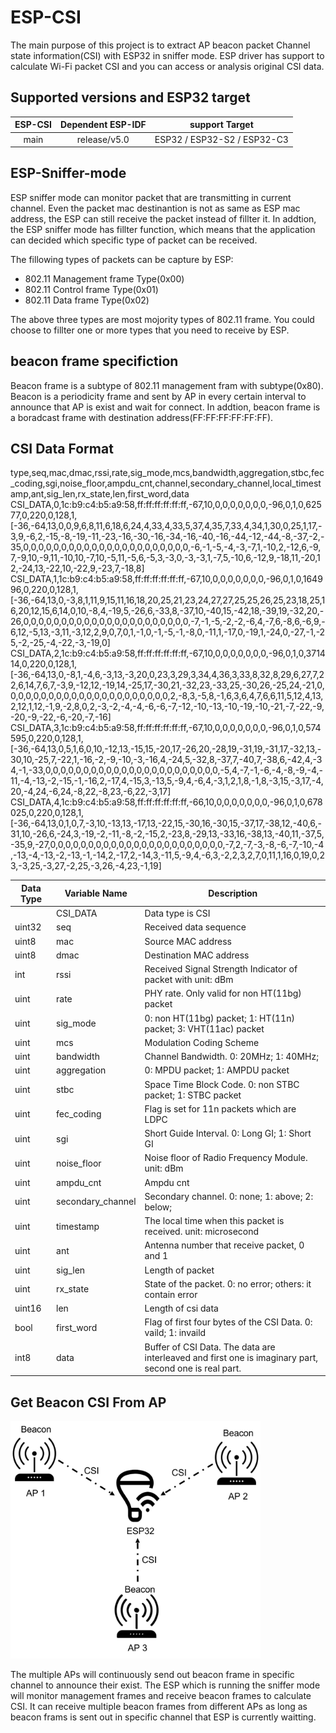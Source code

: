 # ESP-CSI

The main purpose of this project is to extract AP beacon packet Channel state information(CSI) with ESP32 in sniffer mode. ESP driver has support to calculate Wi-Fi packet CSI and you can access or analysis original CSI data.

## Supported versions and ESP32 target

| ESP-CSI | Dependent ESP-IDF |        support Target       |
| :-----: | :---------------: | :-------------------------: |
|  main   |   release/v5.0    | ESP32 / ESP32-S2 / ESP32-C3 |

## ESP-Sniffer-mode
ESP sniffer mode can monitor packet that are transmitting in current channel. Even the packet mac destinantion is not as same as ESP mac address, the ESP can still receive the packet instead of fillter it. In addtion, the ESP sniffer mode has fillter function, which means that the application can decided which specific type of packet can be received.

The fillowing types of packets can be capture by ESP:
  - 802.11 Management frame Type(0x00)
  - 802.11 Control frame Type(0x01)
  - 802.11 Data frame Type(0x02)

The above three types are most mojority types of 802.11 frame. You could choose to fillter one or more types that you need to receive by ESP.

## beacon frame specifiction
Beacon frame is a subtype of 802.11 management fram with subtype(0x80). Beacon is a periodicity frame and sent by AP in every certain interval to announce that AP is exist and wait for connect. In addtion, beacon frame is a boradcast frame with destination address(FF:FF:FF:FF:FF:FF).

## CSI Data Format
type,seq,mac,dmac,rssi,rate,sig_mode,mcs,bandwidth,aggregation,stbc,fec_coding,sgi,noise_floor,ampdu_cnt,channel,secondary_channel,local_timestamp,ant,sig_len,rx_state,len,first_word,data
CSI_DATA,0,1c:b9:c4:b5:a9:58,ff:ff:ff:ff:ff:ff,-67,10,0,0,0,0,0,0,0,-96,0,1,0,62577,0,220,0,128,1, [-36,-64,13,0,0,9,6,8,11,6,18,6,24,4,33,4,33,5,37,4,35,7,33,4,34,1,30,0,25,1,17,-3,9,-6,2,-15,-8,-19,-11,-23,-16,-30,-16,-34,-16,-40,-16,-44,-12,-44,-8,-37,-2,-35,0,0,0,0,0,0,0,0,0,0,0,0,0,0,0,0,0,0,0,0,0,0,-6,-1,-5,-4,-3,-7,1,-10,2,-12,6,-9,7,-9,10,-9,11,-10,10,-7,10,-5,11,-5,6,-5,3,-3,0,-3,-3,1,-7,5,-10,6,-12,9,-18,11,-20,12,-24,13,-22,10,-22,9,-23,7,-18,8]
CSI_DATA,1,1c:b9:c4:b5:a9:58,ff:ff:ff:ff:ff:ff,-67,10,0,0,0,0,0,0,0,-96,0,1,0,164996,0,220,0,128,1, [-36,-64,13,0,-3,8,1,11,9,15,11,16,18,20,25,21,23,24,27,27,25,25,26,25,23,18,25,16,20,12,15,6,14,0,10,-8,4,-19,5,-26,6,-33,8,-37,10,-40,15,-42,18,-39,19,-32,20,-26,0,0,0,0,0,0,0,0,0,0,0,0,0,0,0,0,0,0,0,0,0,0,-7,-1,-5,-2,-2,-6,4,-7,6,-8,6,-6,9,-6,12,-5,13,-3,11,-3,12,2,9,0,7,0,1,-1,0,-1,-5,-1,-8,0,-11,1,-17,0,-19,1,-24,0,-27,-1,-25,-2,-25,-4,-22,-3,-19,0]
CSI_DATA,2,1c:b9:c4:b5:a9:58,ff:ff:ff:ff:ff:ff,-67,10,0,0,0,0,0,0,0,-96,0,1,0,371414,0,220,0,128,1, [-36,-64,13,0,-8,1,-4,6,-3,13,-3,20,0,23,3,29,3,34,4,36,3,33,8,32,8,29,6,27,7,22,6,14,7,6,7,-3,9,-12,12,-19,14,-25,17,-30,21,-32,23,-33,25,-30,26,-25,24,-21,0,0,0,0,0,0,0,0,0,0,0,0,0,0,0,0,0,0,0,0,0,0,2,-8,3,-5,8,-1,6,3,6,4,7,6,6,11,5,12,4,13,2,12,1,12,-1,9,-2,8,0,2,-3,-2,-4,-4,-6,-6,-7,-12,-10,-13,-10,-19,-10,-21,-7,-22,-9,-20,-9,-22,-6,-20,-7,-16]
CSI_DATA,3,1c:b9:c4:b5:a9:58,ff:ff:ff:ff:ff:ff,-67,10,0,0,0,0,0,0,0,-96,0,1,0,574595,0,220,0,128,1, [-36,-64,13,0,5,1,6,0,10,-12,13,-15,15,-20,17,-26,20,-28,19,-31,19,-31,17,-32,13,-30,10,-25,7,-22,1,-16,-2,-9,-10,-3,-16,4,-24,5,-32,8,-37,7,-40,7,-38,6,-42,4,-34,-1,-33,0,0,0,0,0,0,0,0,0,0,0,0,0,0,0,0,0,0,0,0,0,0,0,-5,4,-7,-1,-6,-4,-8,-9,-4,-11,-4,-13,-2,-15,-1,-16,2,-17,4,-15,3,-13,5,-9,4,-6,4,-3,1,2,1,8,-1,8,-3,15,-3,17,-4,20,-4,24,-6,24,-8,22,-8,23,-6,22,-3,17]
CSI_DATA,4,1c:b9:c4:b5:a9:58,ff:ff:ff:ff:ff:ff,-66,10,0,0,0,0,0,0,0,-96,0,1,0,678025,0,220,0,128,1, [-36,-64,13,0,1,0,7,-3,10,-13,13,-17,13,-22,15,-30,16,-30,15,-37,17,-38,12,-40,6,-31,10,-26,6,-24,3,-19,-2,-11,-8,-2,-15,2,-23,8,-29,13,-33,16,-38,13,-40,11,-37,5,-35,9,-27,0,0,0,0,0,0,0,0,0,0,0,0,0,0,0,0,0,0,0,0,0,0,0,-7,2,-7,-3,-8,-6,-7,-10,-4,-13,-4,-13,-2,-13,-1,-14,2,-17,2,-14,3,-11,5,-9,4,-6,3,-2,2,3,2,7,0,11,1,16,0,19,0,23,-3,25,-3,27,-2,25,-3,26,-4,23,-1,19]

|  Data Type | Variable Name      | Description
|  --------  | ----               | ------------
|            | CSI_DATA           | Data type is CSI
|  uint32    | seq                | Received data sequence
|  uint8     | mac                | Source MAC address
|  uint8     | dmac               | Destination MAC address
|  int       | rssi               | Received Signal Strength Indicator of packet with unit: dBm
|  uint      | rate               | PHY rate. Only valid for non HT(11bg) packet
|  uint      | sig_mode           | 0: non HT(11bg) packet; 1: HT(11n) packet; 3: VHT(11ac) packet
|  uint      | mcs                | Modulation Coding Scheme
|  uint      | bandwidth          | Channel Bandwidth. 0: 20MHz; 1: 40MHz;
|  uint      | aggregation        | 0: MPDU packet; 1: AMPDU packet
|  uint      | stbc               | Space Time Block Code. 0: non STBC packet; 1: STBC packet
|  uint      | fec_coding         | Flag is set for 11n packets which are LDPC
|  uint      | sgi                | Short Guide Interval. 0: Long GI; 1: Short GI
|  uint      | noise_floor        | Noise floor of Radio Frequency Module. unit: dBm
|  uint      | ampdu_cnt          | Ampdu cnt
|  uint      | secondary_channel  | Secondary channel. 0: none; 1: above; 2: below;
|  uint      | timestamp          | The local time when this packet is received. unit: microsecond
|  uint      | ant                | Antenna number that receive packet, 0 and 1
|  uint      | sig_len            | Length of packet
|  uint      | rx_state           | State of the packet. 0: no error; others: it contain error
|  uint16    | len                | Length of csi data
|  bool      | first_word         | Flag of first four bytes of the CSI Data. 0: vaild; 1: invaild
|  int8      | data               | Buffer of CSI Data. The data are interleaved and first one is imaginary part, second one is real part.

## Get Beacon CSI From AP

<img src="img/get_ap_CSI.png" width="400">

The multiple APs will continuously send out beacon frame in specific channel to announce their exist. The ESP which is running the sniffer mode will monitor management frames and receive beacon frames to calculate CSI. It can receive multiple beacon frames from different APs as long as beacon frams is sent out in specific channel that ESP is currently waitting. 
